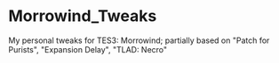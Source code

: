 # Morrowind_Tweaks
My personal tweaks for TES3: Morrowind; partially based on "Patch for Purists", "Expansion Delay", "TLAD: Necro"
